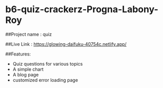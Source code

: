 ﻿# b6-quiz-crackerz-Progna-Labony-Roy
##Project name : quiz

##Live Link : 
https://glowing-daifuku-40754c.netlify.app/

##Features:
- Quiz questions for various topics
- A simple chart
- A blog page
- customized error loading page
